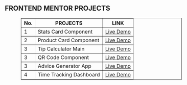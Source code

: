 <h2>FRONTEND MENTOR PROJECTS</h2>

<table border="1" cellspacing="5" width="500" cellpadding="5" style="margin-left:50px">
<thead>
    <tr>
        <th>No.</th>
       <th>PROJECTS</th>
       <th>LINK</th>
</thead>

<tbody>
<td>1</td>
<td>Stats Card Component</td>
<td><a href="https://sheriff-gaye.github.io/frontend_mentor-projects/stats-preview-card-component-main" >Live Demo</a>

<tr>
<td>2</td>
<td>Product Card Component</td>
<td><a href="https://sheriff-gaye.github.io/frontend_mentor-projects/product-preview-card-component-main" >Live Demo</a>

<tr>
<td>3</td>
<td>Tip Calculator Main</td>
<td><a href="https://sheriff-gaye.github.io/frontend_mentor-projects/tip-calculator-app-main" >Live Demo</a>

<tr>
<td>3</td>
<td>QR Code Component</td>
<td><a href="https://sheriff-gaye.github.io/frontend_mentor-projects/qr-code-component-main" >Live Demo</a>


<tr>
<td>3</td>
<td>Advice Generator App</td>
<td><a href="https://sheriff-gaye.github.io/frontend_mentor-projects/advice-generator-app-main" >Live Demo</a>


<tr>
<td>4</td>
<td>Time Tracking Dashboard</td>
<td><a href="https://sheriff-gaye.github.io/frontend_mentor-projects/time-tracking-dashboard-main" >Live Demo</a>

</tbody>

</table>
